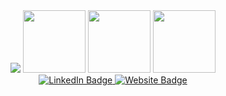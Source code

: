 <div id="header" align="center">
  <img src="https://i.imgur.com/crhaies.png">
  <img src="https://media2.giphy.com/media/v1.Y2lkPTc5MGI3NjExbWc1ajF3YmJlZGg4anF6dXRwN2diY25oN243amZ4MGd6cW84c2NhOCZlcD12MV9pbnRlcm5hbF9naWZfYnlfaWQmY3Q9cw/c616UDimUUfDrRVJWQ/giphy.gif" width="100"/>
  <img src="https://media2.giphy.com/media/v1.Y2lkPTc5MGI3NjExY205cXp2bXU0YXU4bG1jN2I1eDRneG5ucTl1cjBrejBpeDZjeXk1MyZlcD12MV9pbnRlcm5hbF9naWZfYnlfaWQmY3Q9cw/yjSNYYnj9gAeUbSHr3/giphy.gif" width="100">
  <img src="https://media3.giphy.com/media/v1.Y2lkPTc5MGI3NjExNGdtbW9nbmswajZheHpkNHIwa2ZrbDNsY3gxZm9ibnQ3empsenN0aSZlcD12MV9pbnRlcm5hbF9naWZfYnlfaWQmY3Q9cw/iJWXxAr2Za6EtN2Row/giphy.gif" width="100">
  <div id="badges">
  <a href="https://www.linkedin.com/in/brandon-tharp-186b99260/">
    <img src="https://img.shields.io/badge/LinkedIn-blue?style=flat&logo=linkedin&logoColor=white" alt="LinkedIn Badge"/>
    <img src="https://img.shields.io/badge/Website-red?style=flat&logo=homeadvisor&logoColor=white" alt="Website Badge">
  </a>
  </div>
</div>
